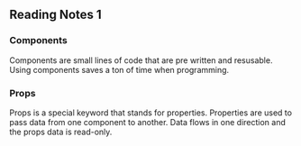 ## Reading Notes 1

### Components

Components are small lines of code that are pre written and resusable. Using components saves a ton of time when programming.

### Props 

Props is a special keyword that stands for properties. Properties are used to pass data from one component to another. Data flows in one direction and the props data is read-only. 